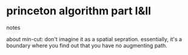# princeton algorithm part I&II

notes

about min-cut: don't imagine it as a spatial sepration. essentially, it's a boundary where you find out that you have no augmenting path.